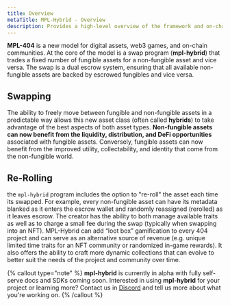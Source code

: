 ```yaml
---
title: Overview
metaTitle: MPL-Hybrid - Overview
description: Provides a high-level overview of the framework and on-chain protocol for hybrid assets.
---
```


**MPL-404** is a new model for digital assets, web3 games, and on-chain communities. At the core of the model is a swap program (**mpl-hybrid**) that trades a fixed number of fungible assets for a non-fungible asset and vice versa. The swap is a dual escrow system, ensuring that all available non-fungible assets are backed by escrowed fungibles and vice versa.

## Swapping

The ability to freely move between fungible and non-fungible assets in a predictable way allows this new asset class (often called **hybrids**) to take advantage of the best aspects of both asset types. **Non-fungible assets can now benefit from the liquidity, distribution, and DeFi opportunities** associated with fungible assets. Conversely, fungible assets can now benefit from the improved utility, collectability, and identity that come from the non-fungible world.

## Re-Rolling

the `mpl-hybrid` program includes the option to "re-roll" the asset each time its swapped. For example, every non-fungible asset can have its metadata blanked as it enters the escrow wallet and randomly reassigned (rerolled) as it leaves escrow. The creator has the ability to both manage available traits as well as to charge a small fee during the swap (typically when swapping into an NFT). MPL-Hybrid can add “loot box” gamification to every 404 project and can serve as an alternative source of revenue (e.g. unique limited time traits for an NFT community or randomized in-game rewards). It also offers the ability to craft more dynamic collections that can evolve to better suit the needs of the project and community over time.

{% callout type="note" %}
**mpl-hybrid** is currently in alpha with fully self-serve docs and SDKs coming soon. Interested in using **mpl-hybrid** for your project or learning more? Contact us in [Discord](https://discord.gg/metaplex) and tell us more about what you're working on.
{% /callout %}
